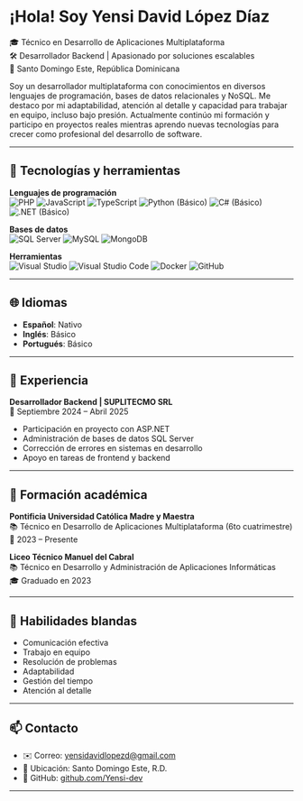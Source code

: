 # ¡Hola! Soy Yensi David López Díaz

🎓 Técnico en Desarrollo de Aplicaciones Multiplataforma  
🛠️ Desarrollador Backend | Apasionado por soluciones escalables  
📍 Santo Domingo Este, República Dominicana

Soy un desarrollador multiplataforma con conocimientos en diversos lenguajes de programación, bases de datos relacionales y NoSQL. Me destaco por mi adaptabilidad, atención al detalle y capacidad para trabajar en equipo, incluso bajo presión. Actualmente continúo mi formación y participo en proyectos reales mientras aprendo nuevas tecnologías para crecer como profesional del desarrollo de software.

---

## 🧠 Tecnologías y herramientas

**Lenguajes de programación**  
![PHP](https://img.shields.io/badge/-PHP-777BB4?logo=php&logoColor=white)
![JavaScript](https://img.shields.io/badge/-JavaScript-F7DF1E?logo=javascript&logoColor=black)
![TypeScript](https://img.shields.io/badge/-TypeScript-3178C6?logo=typescript&logoColor=white)
![Python (Básico)](https://img.shields.io/badge/-Python-3776AB?logo=python&logoColor=white)
![C# (Básico)](https://img.shields.io/badge/-CSharp-239120?logo=csharp&logoColor=white)
![.NET (Básico)](https://img.shields.io/badge/-ASP.NET-512BD4?logo=dotnet&logoColor=white)

**Bases de datos**  
![SQL Server](https://img.shields.io/badge/-SQL_Server-CC2927?logo=microsoftsqlserver&logoColor=white)
![MySQL](https://img.shields.io/badge/-MySQL-4479A1?logo=mysql&logoColor=white)
![MongoDB](https://img.shields.io/badge/-MongoDB-47A248?logo=mongodb&logoColor=white)

**Herramientas**  
![Visual Studio](https://img.shields.io/badge/-Visual_Studio-5C2D91?logo=visualstudio&logoColor=white)
![Visual Studio Code](https://img.shields.io/badge/-VSCode-007ACC?logo=visualstudiocode&logoColor=white)
![Docker](https://img.shields.io/badge/-Docker-2496ED?logo=docker&logoColor=white)
![GitHub](https://img.shields.io/badge/-GitHub-181717?logo=github&logoColor=white)

---

## 🌐 Idiomas

- **Español**: Nativo  
- **Inglés**: Básico  
- **Portugués**: Básico

---

## 💼 Experiencia

**Desarrollador Backend | SUPLITECMO SRL**  
📅 Septiembre 2024 – Abril 2025  
- Participación en proyecto con ASP.NET  
- Administración de bases de datos SQL Server  
- Corrección de errores en sistemas en desarrollo  
- Apoyo en tareas de frontend y backend  

---

## 📘 Formación académica

**Pontificia Universidad Católica Madre y Maestra**  
📚 Técnico en Desarrollo de Aplicaciones Multiplataforma (6to cuatrimestre)  
📅 2023 – Presente  

**Liceo Técnico Manuel del Cabral**  
📚 Técnico en Desarrollo y Administración de Aplicaciones Informáticas  
🎓 Graduado en 2023  

---

## 🧩 Habilidades blandas

- Comunicación efectiva  
- Trabajo en equipo  
- Resolución de problemas  
- Adaptabilidad  
- Gestión del tiempo  
- Atención al detalle

---

## 📫 Contacto

- ✉️ Correo: yensidavidlopezd@gmail.com  
- 📍 Ubicación: Santo Domingo Este, R.D.  
- 🔗 GitHub: [github.com/Yensi-dev](https://github.com/Yensi-dev)

---

<!-- Si deseas mostrar estadísticas de GitHub, descomenta la línea siguiente -->
<!-- ![GitHub Stats](https://github-readme-stats.vercel.app/api?username=TheLeon12&show_icons=true&theme=radical) -->
